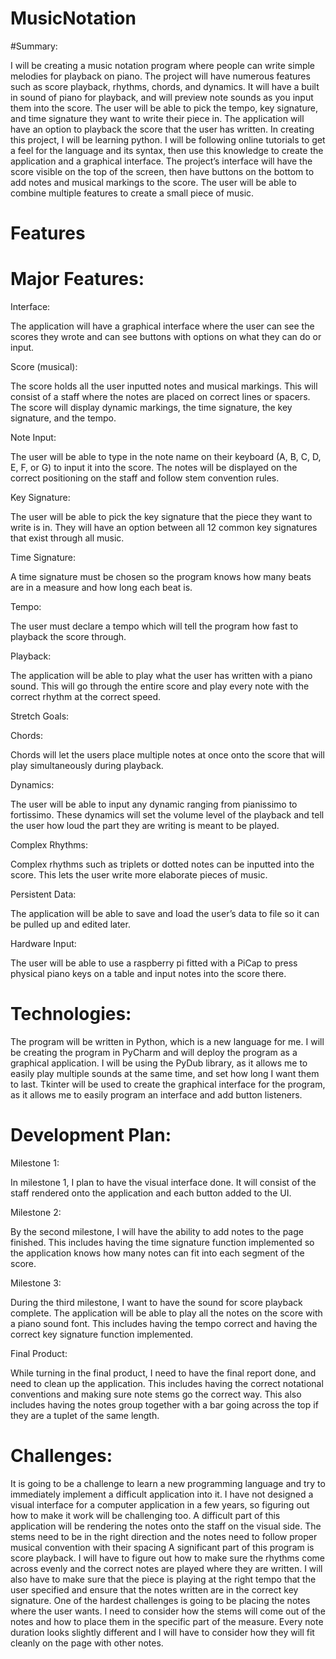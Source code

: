 # MusicNotation

#Summary: 

   I will be creating a music notation program where people can write simple melodies for playback on piano. The project will have numerous features such as score playback, rhythms, chords, and dynamics. It will have a built in sound of piano for playback, and will preview note sounds as you input them into the score. The user will be able to pick the tempo, key signature, and time signature they want to write their piece in. The application will have an option to playback the score that the user has written.
    In creating this project, I will be learning python. I will be following online tutorials to get a feel for the language and its syntax, then use this knowledge to create the application and a graphical interface. The project’s interface will have the score visible on the top of the screen, then have buttons on the bottom to add notes and musical markings to the score. The user will be able to combine multiple features to create a small piece of music.
    
# Features

# Major Features:

Interface:

   The application will have a graphical interface where the user can see the scores they wrote and can see buttons with options on what they can do or input.
    
Score (musical):

   The score holds all the user inputted notes and musical markings. This will consist of a staff where the notes are placed on correct lines or spacers. The score will display dynamic markings, the time signature, the key signature, and the tempo.

Note Input:

   The user will be able to type in the note name on their keyboard (A, B, C, D, E, F, or G) to input it into the score. The notes will be displayed on the correct positioning on the staff and follow stem convention rules.
    
Key Signature:

   The user will be able to pick the key signature that the piece they want to write is in. They will have an option between all 12 common key signatures that exist through all music.
    
Time Signature:

   A time signature must be chosen so the program knows how many beats are in a measure and how long each beat is.
    
Tempo:

   The user must declare a tempo which will tell the program how fast to playback the score through.
    
Playback:

   The application will be able to play what the user has written with a piano sound. This will go through the entire score and play every note with the correct rhythm at the correct speed.
    
    
Stretch Goals:

Chords: 

   Chords will let the users place multiple notes at once onto the score that will play simultaneously during playback. 
    
Dynamics:

   The user will be able to input any dynamic ranging from pianissimo to fortissimo. These dynamics will set the volume level of the playback and tell the user how loud the part they are writing is meant to be played. 

Complex Rhythms:

   Complex rhythms such as triplets or dotted notes can be inputted into the score. This lets the user write more elaborate pieces of music.
    
Persistent Data:

   The application will be able to save and load the user’s data to file so it can be pulled up and edited later.
   
Hardware Input: 

   The user will be able to use a raspberry pi fitted with a PiCap to press physical piano keys on a table and input notes into the score there. 
  
  
# Technologies: 

   The program will be written in Python, which is a new language for me. I will be creating the program in PyCharm and will deploy the program as a graphical application. I will be using the PyDub library, as it allows me to easily play multiple sounds at the same time, and set how long I want them to last. Tkinter will be used to create the graphical interface for the program, as it allows me to easily program an interface and add button listeners.
    
    
# Development Plan: 

Milestone 1:

   In milestone 1, I plan to have the visual interface done. It will consist of the staff rendered onto the application and each button added to the UI.
   
Milestone 2:

   By the second milestone, I will have the ability to add notes to the page finished. This includes having the time signature function implemented so the application knows how many notes can fit into each segment of the score.
    
Milestone 3:

   During the third milestone, I want to have the sound for score playback complete. The application will be able to play all the notes on the score with a piano sound font. This includes having the tempo correct and having the correct key signature function implemented.
    
Final Product:

   While turning in the final product, I need to have the final report done, and need to clean up the application. This includes having the correct notational conventions and making sure note stems go the correct way. This also includes having the notes group together with a bar going across the top if they are a tuplet of the same length.
    
    
# Challenges:

   It is going to be a challenge to learn a new programming language and try to immediately implement a difficult application into it. I have not designed a visual interface for a computer application in a few years, so figuring out how to make it work will be challenging too.
    A difficult part of this application will be rendering the notes onto the staff on the visual side. The stems need to be in the right direction and the notes need to follow proper musical convention with their spacing 
    A significant part of this program is score playback. I will have to figure out how to make sure the rhythms come across evenly and the correct notes are played where they are written. I will also have to make sure that the piece is playing at the right tempo that the user specified and ensure that the notes written are in the correct key signature.
    One of the hardest challenges is going to be placing the notes where the user wants. I need to consider how the stems will come out of the notes and how to place them in the specific part of the measure. Every note duration looks slightly different and I will have to consider how they will fit cleanly on the page with other notes. 

